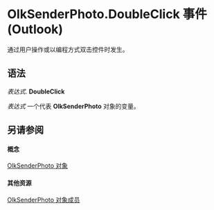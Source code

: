 
# OlkSenderPhoto.DoubleClick 事件 (Outlook)

通过用户操作或以编程方式双击控件时发生。


## 语法

 _表达式_. **DoubleClick**

 _表达式_ 一个代表 **OlkSenderPhoto** 对象的变量。


## 另请参阅


#### 概念


[OlkSenderPhoto 对象](07934c3a-404c-7f99-49a8-540701d31cef.md)
#### 其他资源


[OlkSenderPhoto 对象成员](7f3c23d6-633b-c250-79d0-9f06fd37c17a.md)